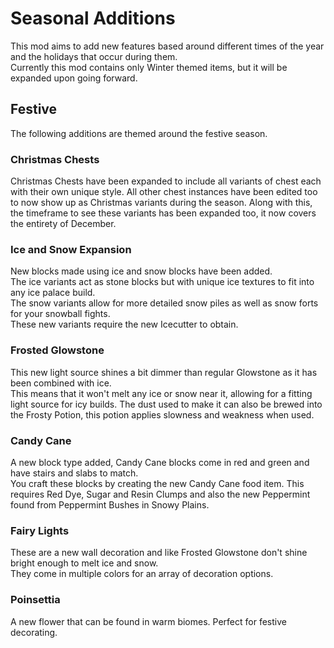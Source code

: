 # Seasonal Additions
This mod aims to add new features based around different times of the year and the holidays that occur during them.\
Currently this mod contains only Winter themed items, but it will be expanded upon going forward.

## Festive
The following additions are themed around the festive season.

### Christmas Chests
Christmas Chests have been expanded to include all variants of chest each with their own unique style.
All other chest instances have been edited too to now show up as Christmas variants during the season.
Along with this, the timeframe to see these variants has been expanded too, it now covers the entirety of December.

### Ice and Snow Expansion
New blocks made using ice and snow blocks have been added.\
The ice variants act as stone blocks but with unique ice textures to fit into any ice palace build.\
The snow variants allow for more detailed snow piles as well as snow forts for your snowball fights.\
These new variants require the new Icecutter to obtain.

### Frosted Glowstone
This new light source shines a bit dimmer than regular Glowstone as it has been combined with ice.\
This means that it won't melt any ice or snow near it, allowing for a fitting light source for icy builds.
The dust used to make it can also be brewed into the Frosty Potion, this potion applies slowness and weakness when used.

### Candy Cane
A new block type added, Candy Cane blocks come in red and green and have stairs and slabs to match.\
You craft these blocks by creating the new Candy Cane food item. This requires Red Dye, Sugar and Resin Clumps and also the new Peppermint found from Peppermint Bushes in Snowy Plains.

### Fairy Lights
These are a new wall decoration and like Frosted Glowstone don't shine bright enough to melt ice and snow.\
They come in multiple colors for an array of decoration options.

### Poinsettia
A new flower that can be found in warm biomes. Perfect for festive decorating.